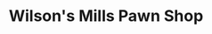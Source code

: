---
title: "Wilson's Mills Pawn Shop"
url: /smithfield/wilsons-mills-pawn-shop/
shop: pawnbroker
---